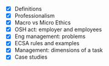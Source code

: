 - [x] Definitions
- [x] Professionalism
- [x] Macro vs Micro Ethics
- [x] OSH act: employer and employees  
- [x] Eng management: problems  
- [x] ECSA rules and examples  
- [x] Management: dimensions of a task  
- [x] Case studies